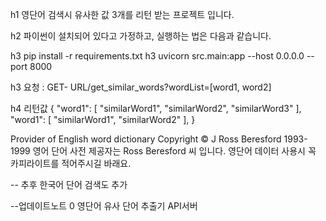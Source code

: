 h1 영단어 검색시 유사한 값 3개를 리턴 받는 프로젝트 입니다.

h2 파이썬이 설치되어 있다고 가정하고, 실행하는 법은 다음과 같습니다.

h3 pip install -r requirements.txt
h3 uvicorn src.main:app --host 0.0.0.0 --port 8000

h3 요청 : GET- URL/get_similar_words?wordList=[word1, word2]

h4 리턴값
{
"word1": [
"similarWord1",
"similarWord2",
"similarWord3"
],
"word1": [
"similarWord1",
"similarWord2"
],
}

Provider of English word dictionary
Copyright © J Ross Beresford 1993-1999
영어 단어 사전 제공자는 Ross Beresford 씨 입니다.
영단어 데이터 사용시 꼭 카피라이트를 적어주시길 바래요.

-- 추후 한국어 단어 검색도 추가

--업데이트노트
0 영단어 유사 단어 추출기 API서버
